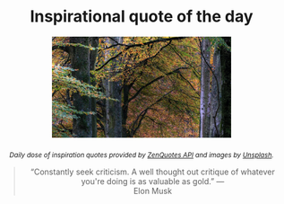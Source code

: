 
<div align="center">

# Inspirational quote of the day

<img src="./data/photo.jpeg" alt="Beautiful nature photo" width="320" height="180">

<sub><i>Daily dose of inspiration quotes provided by [ZenQuotes API](https://zenquotes.io/) and images by [Unsplash](https://unsplash.com/).</i></sub>


<blockquote>&ldquo;Constantly seek criticism. A well thought out critique of whatever you're doing is as valuable as gold.&rdquo; &mdash; <footer>Elon Musk</footer></blockquote>

</div>
